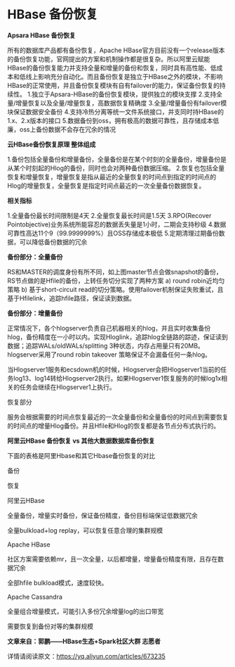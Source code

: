 # HBase 备份恢复

**Apsara HBase 备份恢复**

所有的数据库产品都有备份恢复，Apache HBase官方目前没有一个release版本的备份恢复功能，官网提出的方案和机制操作都是很复杂。所以阿里云赋能HBase的备份恢复能力并支持全量和增量的备份和恢复，同时具有高性能、低成本和低线上影响充分自动化。而且备份恢复是独立于HBase之外的模块，不影响HBase的正常使用，并且备份恢复模块有自有failover的能力，保证备份恢复的持续性。
1.独立于Apsara-HBase的备份恢复模块，提供独立的模块支撑
2.支持全量/增量恢复以及全量/增量恢复，高数据恢复精确度
3.全量/增量备份有failover模块保证数据安全备份
4.支持冷热分离等统一文件系统接口，并支同时持HBase的1.x、2.x版本的接口
5.数据备份到oss，拥有极高的数据可靠性，且存储成本低廉，oss上备份数据不会存在冗余的情况

**云HBase备份恢复原理
整体组成**

1.备份包括全量备份和增量备份，全量备份是在某个时刻的全量备份，增量备份是从某个时刻起的Hlog的备份，同时也会对两种备份数据压缩。
2.恢复也包括全量恢复和增量恢复，增量恢复是指从最近的全量恢复的时间点到指定的时间点的Hlog的增量恢复，全量恢复是指定时间点最近的一次全量备份数据恢复。

**相关指标**

1.全量备份最长时间限制是4天
2.全量恢复最长时间是1.5天
3.RPO(Recover Pointobjective)业务系统所能容忍的数据丢失量是1小时，二期会支持秒级
4.数据可靠性高达11个9（99.9999999%）且OSS存储成本极低
5.定期清理过期备份数据，可以降低备份数据的冗余

**备份部分：全量备份**

RS和MASTER的调度身份有所不同，如上图master节点会做snapshot的备份，RS节点做的是Hfile的备份，上转任务切分实现了两种方案 a) round robin近均匀策略 b) 基于short-circuit read的切分策略。使用failover机制保证失败重试，且基于Hfilelink，追踪hfile路径，保证读到数据。

**备份部分：增量备份**

正常情况下，各个hlogserver负责自己机器相关的hlog，并且实时收集备份hlog，备份精度在一小时以内。实现Hloglink，追踪hlog全链路的踪迹，保证读到数据；追踪WALs/oldWALs/splitting 3种状态，内存占用量只有20MB。 hlogserver采用了round robin takeover 策略保证不会漏备任何一条hlog。

当Hlogserver1服务和ecsdown机的时候，Hlogserver会把Hlogserver1当前的任务log13、log14转给Hlogserver2执行。如果Hlogserver1恢复服务的时候log1x相关的任务会继续在Hlogserver1上执行。

恢复部分

服务会根据需要的时间点恢复最近的一次全量备份和全量备份的时间点到需要恢复的时间点的增量Hlog备份。并且Hfile和Hlog的恢复都是各节点分布式执行的。

**阿里云HBase 备份恢复 vs 其他大数据数据库备份恢复**

下面的表格是阿里Hbase和其它Hbase备份恢复的对比
	
备份
	
恢复

阿里云HBase
	
全量备份，增量实时备份，保证备份精度，备份目标端保证低数据冗余
	
全量bulkload+log replay，可以恢复任意合理的集群规模

Apache HBase
	
社区方案需要依赖mr，且一次全量，以后都增量，增量备份精度有限，且存在数据冗余
	
全部hfile bulkload模式，速度较快。

Apache Cassandra
	
全量组合增量模式，可能引入多份冗余增量log的出口带宽
	
需要恢复到备份对等的集群规模

**文章来自：郭鹏——HBase生态+Spark社区大群 志愿者**

详情请阅读原文：https://yq.aliyun.com/articles/673235
